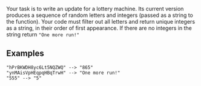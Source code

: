 Your task is to write an update for a lottery machine. Its current version produces a sequence of random letters and integers (passed as a string to the function). Your code must filter out all letters and return unique integers as a string, in their order of first appearance. If there are no integers in the string return `"One more run!"`

## Examples

```
"hPrBKWDH8yc6Lt5NQZWQ" --> "865"
"ynMAisVpHEqpqHBqTrwH" --> "One more run!"
"555" --> "5"
```
